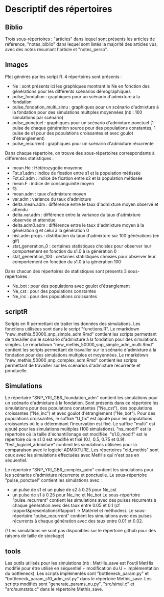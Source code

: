 # Descriptif des répertoires

## Biblio
Trois sous-répertoires : "articles" dans lequel sont présents les articles de référence, "notes_biblio" dans lequel sont listés la majorité des articles vus, avec des notes résumant l'article et "notes_perso".

## Images
Plot générés par les script R.
4 répertoires sont présents :
- Ne : sont présents ici les graphiques montrant le Ne en fonction des générations pour les différents scénarios démographiques
- pulse_fondation : graphiques pour un scénario d'admixture à la fondation
- pulse_fondation_multi_simu : graphiques pour un scénario d'admixture à la fondation pour des simulations multiples moyennées (nb : 100 simulations par scénario)
- pulse_ponctuel : graphiques pour un scénario d'admixture ponctuel (1 pulse de chaque génération source pour des populations constantes, 1 pulse de s1 pour des populations croissantes et avec goulot d'étranglement)
- pulse_recurrent : graphiques pour un scénario d'admixture récurrente

Dans chaque répertoire, on trouve des sous-répertoires correspondants à différentes statistiques :
- mean.He : Hétérozygotie moyenne
- Fst.s1.adm : indice de fixation entre s1 et la population métissée
- Fst.s2.adm : indice de fixation entre s2 et la population métissée
- mean.F : indice de consanguinité moyen
- f3
- mean.adm : taux d'admixture moyen
- var.adm : variance du taux d'admixture
- delta.mean.adm : différence entre le taux d'admixture moyen observé et attendu
- delta.var.adm : différence entre la variance du taux d'admixture observée et attendue
- delta.adm0.adm : différence entre le taux d'admixture moyen à la génération g et celui à la génération 0
- hist.adm.props : distribution du taux d'admixture sur 100 générations (en gif)
- stat_generation_0 : certaines statistiques choisies pour observer leur comportement en fonction du s1.0 à la génération 0
- stat_generation_100 : certaines statistiques choisies pour observer leur comportement en fonction du s1.0 à la génération 100

Dans chacun des répertoires de statistiques sont présents 3 sous-répertoires : 
- Ne_bot : pour des populations avec goulot d'étranglement
- Ne_cst : pour des populations constantes
- Ne_inc : pour des populations croissantes

## scriptR
Scripts en R permettant de traiter les données des simulations.
Les fonctions utilisées sont dans le script "functions.R".
Le rmarkdown "new_methis_50000_snp_simple_adm.Rmd" contient les scripts permettant de travailler sur le scénario d'admixture à la fondation pour des simulations simples.
Le rmarkdown "new_methis_50000_snp_simple_adm_multi.Rmd" contient les scripts permettant de travailler sur le scénario d'admixture à la fondation pour des simulations multiples et moyennées.
Le rmarkdown "new_methis_50000_snp_complex_adm.Rmd" contient les scripts permettant de travailler sur les scénarios d'admixture récurrente et ponctuelle.

## Simulations
Le répertoire "SNP_YRI_GBR_foundation_adm" contient les simulations pour un scénario d'admixture à la fondation.
Sont présents dans ce répertoire les simulations pour des populations constantes ("Ne_cst"), des populations croissantes ("Ne_inc") et avec goulot d'étranglement ("Ne_bot").
Pour des populations croissantes, le suffixe "U_fix" est ajouté pour les populations croissantes où le u déterminant l'incurvation est fixé.
Le suffixe "multi" est ajouté pour les simulations multiples (100 simulations).
"ns_modif" est le répertoire où la taille d'échantillonage est modifiée.
"s1.0_modif" est le répertoire où le s1.0 est modifié et fixé (0.1, 0.5, 0.75 et 0.9).
"test_logiciel_admixture" contient les simulations utilisées pour la comparaison avec le logiciel ADMIXTURE.
Les répertoires "old_methis" sont ceux avec les simulations effectuées avec MetHis qui n'est pas en séquentiel.

Le répertoire "SNP_YRI_GBR_complex_adm" contient les simulations pour les scénarios d'admixture récurrente et ponctuelle.
Le sous-répertoire "pulse_ponctuel" contient les simulations avec : 
- un pulse de s1 et un pulse de s2 à 0.25 pour Ne_cst
- un pulse de s1 à 0.25 pour Ne_inc et Ne_bot
Le sous-répertoire "pulse_recurrent" contient les simulations avec des pulses récurrents à chaque génération avec des taux entre 0.05 et 0.1 (cf rapport&presentations/Rapport -> Matériel et méthodes).
Le sous-répertoire "pulse_recurrent" contient les simulations avec des pulses récurrents à chaque génération avec des taux entre 0.01 et 0.02.

(! Les simulations ne sont pas disponibles sur le répertoire github pour des raisons de taille de stockage)

## tools
Les outils utilisés pour les simulations (nb : MetHis_save est l'outil MetHis modifié pour être utilisé en séquentiel + modification du U + implémentation du bottleneck).
Les scripts implémentés sont "bottleneck_param.py" et "bottleneck_param_s10_adm_cst.py" dans le répertoire Methis_save. Les scripts modifiés sont "generate_params_nu.py", "src/simul.c" et "src/sumstats.c" dans le répertoire Methis_save.
